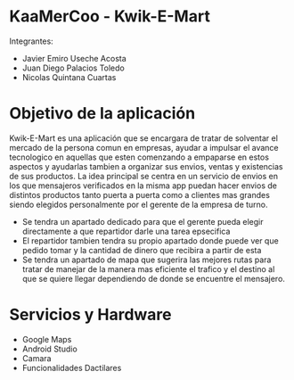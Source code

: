 # KaaMerCoo - Kwik-E-Mart 

Integrantes:

* Javier Emiro Useche Acosta
* Juan Diego Palacios Toledo
* Nicolas Quintana Cuartas

# Objetivo de la aplicación

Kwik-E-Mart es una aplicación que se encargara de tratar de solventar el mercado de la persona comun en empresas, ayudar a impulsar el avance tecnologico en aquellas que esten comenzando a empaparse en estos aspectos y ayudarlas tambien a organizar sus envios, ventas y existencias de sus productos. La idea principal se centra en un servicio de envios en los que mensajeros verificados en la misma app puedan hacer envios de distintos productos tanto puerta a puerta como a clientes mas grandes siendo elegidos personalmente por el gerente de la empresa de turno.


* Se tendra un apartado dedicado para que el gerente pueda elegir directamente a que repartidor darle una tarea epsecifica
* El repartidor tambien tendra su propio apartado donde puede ver que pedido tomar y la cantidad de dinero que recibira a partir de esta 
* Se tendra un apartado de mapa que sugerira las mejores rutas para tratar de manejar de la manera mas eficiente el trafico y el destino al que se quiere llegar dependiendo de donde se encuentre el mensajero.

# Servicios y Hardware

* Google Maps
* Android Studio
* Camara 
* Funcionalidades Dactilares

